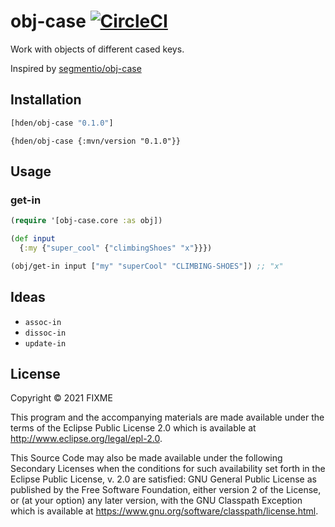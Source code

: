 # obj-case [![CircleCI](https://circleci.com/gh/hden/obj-case.svg?style=svg)](https://circleci.com/gh/hden/obj-case)

Work with objects of different cased keys.

Inspired by [segmentio/obj-case](https://github.com/segmentio/obj-case)

## Installation

```project.clj
[hden/obj-case "0.1.0"]
```

```deps.edn
{hden/obj-case {:mvn/version "0.1.0"}}
```

## Usage

### get-in

```clojure
(require '[obj-case.core :as obj])

(def input
  {:my {"super_cool" {"climbingShoes" "x"}}})

(obj/get-in input ["my" "superCool" "CLIMBING-SHOES"]) ;; "x"
```

## Ideas

* `assoc-in`
* `dissoc-in`
* `update-in`

## License

Copyright © 2021 FIXME

This program and the accompanying materials are made available under the
terms of the Eclipse Public License 2.0 which is available at
http://www.eclipse.org/legal/epl-2.0.

This Source Code may also be made available under the following Secondary
Licenses when the conditions for such availability set forth in the Eclipse
Public License, v. 2.0 are satisfied: GNU General Public License as published by
the Free Software Foundation, either version 2 of the License, or (at your
option) any later version, with the GNU Classpath Exception which is available
at https://www.gnu.org/software/classpath/license.html.
